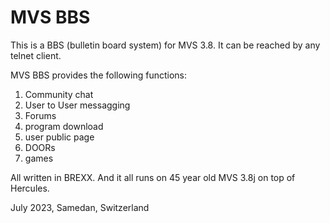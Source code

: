# MVS BBS
This is a BBS (bulletin board system) for MVS 3.8. It can be reached by any telnet client. 

MVS BBS provides the following functions:
1. Community chat
2. User to User messagging
3. Forums
4. program download
5. user public page
6. DOORs
7. games

All written in BREXX. And it all runs on 45 year old MVS 3.8j on top of Hercules. 

July 2023, Samedan, Switzerland



